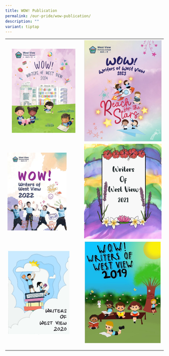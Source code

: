 ```yaml
---
title: WOW! Publication
permalink: /our-pride/wow-publication/
description: ""
variant: tiptap
---
```

<table style="minWidth: 50px">
<colgroup>
<col>
<col>
</colgroup>
<tbody>
<tr>
<th rowspan="1" colspan="1"><a class="isomer-image-wrapper" href="https://acrobat.adobe.com/id/urn:aaid:sc:ap:ab30d7f3-ae61-4e29-907a-9825924d919b"><img style="width: 88%;" height="auto" width="100%" alt="" src="/images/WOW_2024.png"></a>
</th>
<th rowspan="1" colspan="1"><a class="isomer-image-wrapper" href="https://acrobat.adobe.com/id/urn:aaid:sc:AP:ead69859-a173-49ff-b205-dcb81ff3d4ab"><img style="width: 100%;" height="auto" width="100%" alt="WoW 2023" src="/images/WoW_2023_cover.png"></a>
</th>
</tr>
<tr>
<td rowspan="1" colspan="1"><a class="isomer-image-wrapper" href="https://acrobat.adobe.com/id/urn:aaid:sc:ap:8007f65a-2599-4f30-9030-1d19fb68b73a"><img style="width: 82%;" height="auto" width="100%" alt="WoW 2022" src="/images/WOW_2022.png"></a>
</td>
<td rowspan="1" colspan="1"><a class="isomer-image-wrapper" href="https://acrobat.adobe.com/id/urn:aaid:sc:AP:89c02668-3a18-43ee-8192-3869de4c24c6"><img style="width: 100%;" height="auto" width="100%" alt="WoW 2021" src="/images/WOW%20Publication%202021.jpeg"></a>
</td>
</tr>
<tr>
<td rowspan="1" colspan="1"><a class="isomer-image-wrapper" href="wow publication for 2020"><img style="width: 86%;" height="auto" width="100%" alt="WoW 2020" src="/images/WhatsApp%20Image%202021-11-02.jpeg"></a>
<p></p>
</td>
<td rowspan="1" colspan="1"><a class="isomer-image-wrapper" href="https://acrobat.adobe.com/id/urn:aaid:sc:AP:a62b268c-1653-431b-a076-420dad408eb0"><img style="width: 100%;" height="auto" width="100%" alt="WoW 2019" src="/images/WhatsApp%20Image%202021-11-02%20at.jpeg"></a>
<p></p>
</td>
</tr>
</tbody>
</table>
<p></p>
<p></p>